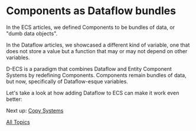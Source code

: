 Components as Dataflow bundles
==

In the ECS articles, we defined Components to be bundles of data, or "dumb data objects".

In the Dataflow articles, we showcased a different kind of variable, one that does not store a value but a function that may or may not depend on other variables.

D-ECS is a paradigm that combines Dataflow and Entity Component Systems by redefining Components. Components remain bundles of data, but now, specifically of Dataflow-esque variables.

Let's take a look at how adding Dataflow to ECS can make it work even better:

Next up: [Copy Systems](https://github.com/dyarosla/dataflow/blob/master/decs_copysystems.md)

[All Topics](https://github.com/dyarosla/D-ECS)
